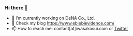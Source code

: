 ### Hi there 👋

- 🔭 I’m currently working on DeNA Co., Ltd.
- 💬 Check my blog https://www.ebiebievidence.com/
- 📫 How to reach me: contact[at]iwasakosui.com or [Twitter](https://twitter.com/ebiebievidence)

<!--
**iwasa-kosui/iwasa-kosui** is a ✨ _special_ ✨ repository because its `README.md` (this file) appears on your GitHub profile.

Here are some ideas to get you started:

- 🔭 I’m currently working on ...
- 🌱 I’m currently learning ...
- 👯 I’m looking to collaborate on ...
- 🤔 I’m looking for help with ...
- 💬 Ask me about ...
- 📫 How to reach me: ...
- 😄 Pronouns: ...
- ⚡ Fun fact: ...
-->
